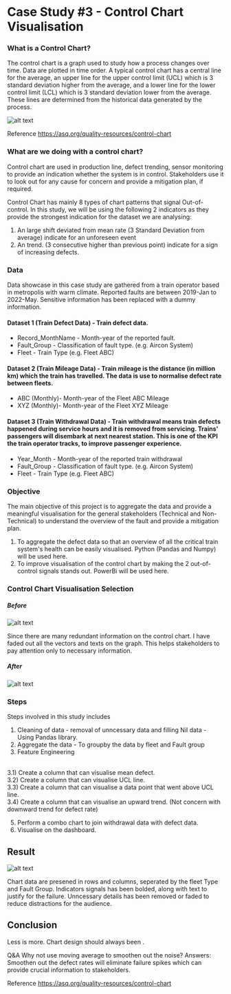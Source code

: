 # Case Study #3 - Control Chart Visualisation

### What is a Control Chart?

The control chart is a graph used to study how a process changes over time. Data are plotted in time order. A typical control chart has a central line for the average, an upper line for the upper control limit (UCL) which is 3 standard deviation higher from the average, and a lower line for the lower control limit (LCL) which is 3 standard deviation lower from the average. These lines are determined from the historical data generated by the process.

![alt text](https://asq.org/-/media/Images/Learn-About-Quality/Seven-Basic-Quality-Tools/dcat-control-chart.gif?la=en)

Reference
https://asq.org/quality-resources/control-chart

### What are we doing with a control chart?

Control chart are used in production line, defect trending, sensor monitoring to provide an indication whether the system is in control. Stakeholders use it to look out for any cause for concern and provide a mitigation plan, if required.

Control Chart has mainly 8 types of chart patterns that signal Out-of-control. In this study, we will be using the following 2 indicators as they provide the strongest indication for the dataset we are analysing:

1) An large shift deviated from mean rate (3 Standard Deviation from average) indicate for an unforeseen event 
2) An trend. (3 consecutive higher than previous point) indicate for a sign of increasing defects.

### Data 

Data showcase in this case study are gathered from a train operator based in metropolis with warm climate. Reported faults are between 2019-Jan to 2022-May. Sensitive information has been replaced with a dummy information.

#### Dataset 1 (Train Defect Data) - Train defect data.

- Record_MonthName - Month-year of the reported fault.
- Fault_Group - Classification of fault type. (e.g. Aircon System)
- Fleet - Train Type (e.g. Fleet ABC)

#### Dataset 2 (Train Mileage Data) - Train mileage is the distance (in million km) which the train has travelled. The data is use to normalise defect rate between fleets.

- ABC (Monthly)- Month-year of the Fleet ABC Mileage
- XYZ (Monthly)- Month-year of the Fleet XYZ Mileage

#### Dataset 3 (Train Withdrawal Data) - Train withdrawal means train defects happened during service hours and it is removed from servicing. Trains' passengers will disembark at next nearest station. This is one of the KPI the train operator tracks, to improve passenger experience.

- Year_Month - Month-year of the reported train withdrawal
- Fault_Group - Classification of fault type. (e.g. Aircon System)
- Fleet - Train Type (e.g. Fleet ABC)

### Objective

The main objective of this project is to aggregate the data and provide a meaningful visualisation for the general stakeholders (Technical and Non-Technical) to understand the overview of the fault and provide a mitigation plan.
1) To aggregate the defect data so that an overview of all the critical train system's health can be easily visualised. Python (Pandas and Numpy) will be used here.
2) To improve visualisation of the control chart by making the 2 out-of-control signals stands out. PowerBi will be used here.

### Control Chart Visualisation Selection

##### Before

![alt text](https://i.ibb.co/Hg8mDG9/problem.jpg)

Since there are many redundant information on the control chart. I have faded out all the vectors and texts on the graph. This helps stakeholders to pay attention only to necessary information. 

##### After

![alt text](https://i.ibb.co/xG9sZyq/solution.jpg)


### Steps
Steps involved in this study includes

1) Cleaning of data - removal of unncessary data and filling Nil data - Using Pandas library.
2) Aggregate the data -  To groupby the data by fleet and Fault group 
3) Feature Engineering 

<br />  3.1) Create a column that can visualise mean defect.
<br />  3.2) Create a column that can visualise UCL line.
<br />  3.3) Create a column that can visualise a data point that went above UCL line.
<br />  3.4) Create a column that can visualise an upward trend. (Not concern with downward trend for defect rate)

5) Perform a combo chart to join withdrawal data with defect data.
6) Visualise on the dashboard.


## Result


![alt text](https://ibb.co/cCXm1Nv)



Chart data are presened in rows and columns, seperated by the fleet Type and Fault Group. Indicators signals has been bolded, along with text to justify for the failure. Unncessary details has been removed or faded to reduce distractions for the audience. 


## Conclusion
Less is more. Chart design should always been .



Q&A
Why not use moving average to smoothen out the noise?
Answers: Smoothen out the defect rates will eliminate failure spikes which can provide crucial information to stakeholders.

Reference
https://asq.org/quality-resources/control-chart
